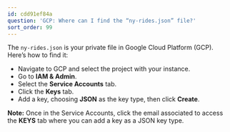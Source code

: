 ```yaml
---
id: cdd91ef84a
question: 'GCP: Where can I find the “ny-rides.json” file?'
sort_order: 99
---
```


The `ny-rides.json` is your private file in Google Cloud Platform (GCP). Here’s how to find it:

- Navigate to GCP and select the project with your instance.
- Go to **IAM & Admin**.
- Select the **Service Accounts** tab.
- Click the **Keys** tab.
- Add a key, choosing **JSON** as the key type, then click **Create**.

**Note:** Once in the Service Accounts, click the email associated to access the **KEYS** tab where you can add a key as a JSON key type.